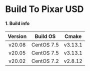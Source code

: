# Build To Pixar USD 

#### 1. Build info
|      Version     |   Build OS  |   Cmake  |
|:----------------:|:-----------:|:--------:|
|      v20.08      | CentOS 7.5  | v3.13.1  |
|      v20.05      | CentOS 7.5  | v3.13.1  |
|      v20.02      | CentOS 7.2  | v2.8.12  |
